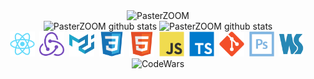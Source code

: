 
<!-- ./STAT -->
<div align="center">
    <img src="https://github-readme-streak-stats.herokuapp.com/?user=PasterZOOM&hide_border=true&stroke=777&ring=494&fire=D70&currStreakNum=D70&sideNums=777&dates=777&sideLabels=777&currStreakLabel=44944A&background=0000"
         title="PasterZOOM" alt="PasterZOOM"
         width="60%"/>
</div>
<div align="center">
    <img src="https://github-readme-stats.vercel.app/api?username=PasterZOOM&show_icons=true&count_private=true&hide_border=true&title_color=494&text_color=777&icon_color=494&bg_color=0000"
         title="PasterZOOM github stats" alt="PasterZOOM github stats"
         width="49%" height="200"/>
    <img src="https://github-readme-stats.vercel.app/api/top-langs/?username=PasterZOOM&layout=compact&hide_border=true&title_color=494&text_color=777&bg_color=0000"
         title="PasterZOOM github stats" alt="PasterZOOM github stats"
         width="41%" height="200"/>
</div>
<!-- ./STATS  -->

<div align="center">
    <img src="https://github.com/devicons/devicon/blob/master/icons/react/react-original.svg"
         title="React" alt="React"
         width="40" height="40"/>&nbsp;
    <img src="https://github.com/devicons/devicon/blob/master/icons/redux/redux-original.svg"
         title="Redux" alt="Redux "
         width="40" height="40"/>&nbsp;
    <img src="https://github.com/devicons/devicon/blob/master/icons/materialui/materialui-original.svg"
         title="Material UI" alt="Material UI"
         width="40" height="40"/>&nbsp;
    <img src="https://github.com/devicons/devicon/blob/master/icons/css3/css3-original.svg"
         title="CSS3" alt="CSS"
         width="40" height="40"/>&nbsp;
    <img src="https://github.com/devicons/devicon/blob/master/icons/html5/html5-original.svg"
         title="HTML5" alt="HTML"
         width="40" height="40"/>&nbsp;
    <img src="https://github.com/devicons/devicon/blob/master/icons/javascript/javascript-original.svg"
         title="JavaScript" alt="JavaScript"
         width="40" height="40"/>&nbsp;
    <img src="https://github.com/devicons/devicon/blob/master/icons/typescript/typescript-original.svg"
         title="TypeScript" alt="TypeScript"
         width="40" height="40"/>&nbsp;
    <img src="https://github.com/devicons/devicon/blob/master/icons/git/git-original.svg"
         title="Git" alt="Git"
         width="40" height="40"/>&nbsp;
    <img src="https://github.com/devicons/devicon/blob/master/icons/photoshop/photoshop-line.svg"
         title="Photoshop" alt="Photoshop"
         width="40" height="40"/>&nbsp;
    <img src="https://github.com/devicons/devicon/blob/master/icons/webstorm/webstorm-plain.svg"
         title="WebStorm" alt="WebStorm"
         width="40" height="40"/>&nbsp;
</div>

<div align="center">
    <img src="https://www.codewars.com/users/PasterZOOM/badges/small"
         title="CodeWars" alt="CodeWars"/>
</div>
